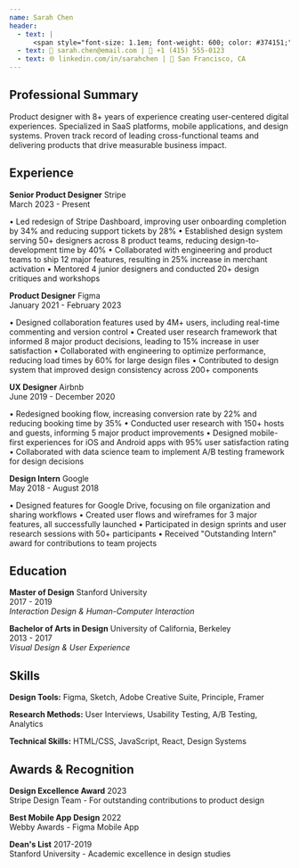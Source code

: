 ```yaml
---
name: Sarah Chen
header:
  - text: |
      <span style="font-size: 1.1em; font-weight: 600; color: #374151;">Senior Product Designer</span>
  - text: 📧 sarah.chen@email.com | 📱 +1 (415) 555-0123
  - text: 🌐 linkedin.com/in/sarahchen | 📍 San Francisco, CA
---
```


## Professional Summary

Product designer with 8+ years of experience creating user-centered digital experiences. Specialized in SaaS platforms, mobile applications, and design systems. Proven track record of leading cross-functional teams and delivering products that drive measurable business impact.

## Experience

**Senior Product Designer** <span class="company">Stripe</span>  
<span class="job-date">March 2023 - Present</span>

• Led redesign of Stripe Dashboard, improving user onboarding completion by 34% and reducing support tickets by 28%
• Established design system serving 50+ designers across 8 product teams, reducing design-to-development time by 40%
• Collaborated with engineering and product teams to ship 12 major features, resulting in 25% increase in merchant activation
• Mentored 4 junior designers and conducted 20+ design critiques and workshops

**Product Designer** <span class="company">Figma</span>  
<span class="job-date">January 2021 - February 2023</span>

• Designed collaboration features used by 4M+ users, including real-time commenting and version control
• Created user research framework that informed 8 major product decisions, leading to 15% increase in user satisfaction
• Collaborated with engineering to optimize performance, reducing load times by 60% for large design files
• Contributed to design system that improved design consistency across 200+ components

**UX Designer** <span class="company">Airbnb</span>  
<span class="job-date">June 2019 - December 2020</span>

• Redesigned booking flow, increasing conversion rate by 22% and reducing booking time by 35%
• Conducted user research with 150+ hosts and guests, informing 5 major product improvements
• Designed mobile-first experiences for iOS and Android apps with 95% user satisfaction rating
• Collaborated with data science team to implement A/B testing framework for design decisions

**Design Intern** <span class="company">Google</span>  
<span class="job-date">May 2018 - August 2018</span>

• Designed features for Google Drive, focusing on file organization and sharing workflows
• Created user flows and wireframes for 3 major features, all successfully launched
• Participated in design sprints and user research sessions with 50+ participants
• Received "Outstanding Intern" award for contributions to team projects

## Education

**Master of Design** <span class="location-date">Stanford University<br>2017 - 2019</span>  
_Interaction Design & Human-Computer Interaction_

**Bachelor of Arts in Design** <span class="location-date">University of California, Berkeley<br>2013 - 2017</span>  
_Visual Design & User Experience_

## Skills

**Design Tools:** <span class="highlight">Figma</span>, <span class="highlight">Sketch</span>, <span class="highlight">Adobe Creative Suite</span>, <span class="highlight">Principle</span>, <span class="highlight">Framer</span>

**Research Methods:** <span class="highlight">User Interviews</span>, <span class="highlight">Usability Testing</span>, <span class="highlight">A/B Testing</span>, <span class="highlight">Analytics</span>

**Technical Skills:** <span class="highlight">HTML/CSS</span>, <span class="highlight">JavaScript</span>, <span class="highlight">React</span>, <span class="highlight">Design Systems</span>

## Awards & Recognition

**Design Excellence Award** <span class="award-year">2023</span>  
Stripe Design Team - For outstanding contributions to product design

**Best Mobile App Design** <span class="award-year">2022</span>  
Webby Awards - Figma Mobile App

**Dean's List** <span class="award-year">2017-2019</span>  
Stanford University - Academic excellence in design studies
